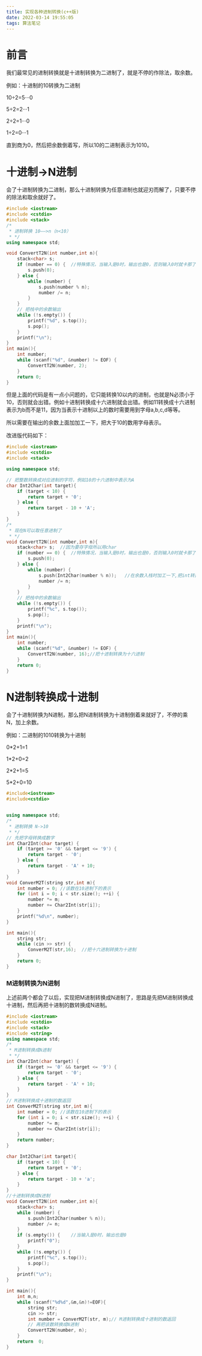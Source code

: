 ```yaml
---
title: 实现各种进制转换(c++版)
date: 2022-03-14 19:55:05
tags: 算法笔记
---
```


# 前言

我们最常见的进制转换就是十进制转换为二进制了，就是不停的作除法，取余数。

例如：十进制的10转换为二进制

10÷2=5···0

5÷2=2···1

2÷2=1···0

1÷2=0···1

直到商为0，然后把余数倒着写，所以10的二进制表示为1010。

# 十进制->N进制

会了十进制转换为二进制，那么十进制转换为任意进制也就迎刃而解了，只要不停的除法和取余就好了。

```c++
#include <iostream>
#include <cstdio>
#include <stack>
/*
 * 进制转换 10——>n（n<10）
 * */
using namespace std;

void ConvertT2N(int number,int n){
    stack<char> s;
    if (number == 0) {  //特殊情况，当输入是0时，输出也是0，否则输入0时就卡那了
        s.push(0);
    } else {
        while (number) {
            s.push(number % n);
            number /= n;
        }
    }
    // 把栈中的余数输出
    while (!s.empty()) {
        printf("%d", s.top());
        s.pop();
    }
    printf("\n");
}
int main(){
    int number;
    while (scanf("%d", &number) != EOF) {
        ConvertT2N(number, 2);
    }
    return 0;
}
```

但是上面的代码是有一点小问题的，它只能转换10以内的进制，也就是N必须小于10，否则就会出错。例如十进制转换成十六进制就会出错。例如11转换成十六进制表示为b而不是11，因为当表示十进制以上的数时需要用到字母a,b,c,d等等。

所以需要在输出的余数上面加加工一下，把大于10的数用字母表示。

改进版代码如下：

```c++
#include <iostream>
#include <cstdio>
#include <stack>

using namespace std;

// 把整数转换成对应进制的字符，例如10的十六进制中表示为A
char Int2Char(int target){
    if (target < 10) {
        return target + '0';
    } else {
        return target - 10 + 'A';
    }
}
/*
 * 现在N可以取任意进制了
 * */
void ConvertT2N(int number,int n){
    stack<char> s;	//因为要存字母所以用char
    if (number == 0) {  //特殊情况，当输入是0时，输出也是0，否则输入0时就卡那了
        s.push(0);
    } else {
        while (number) {
            s.push(Int2Char(number % n));	//在余数入栈时加工一下,把int转换成char
            number /= n;
        }
    }
    // 把栈中的余数输出
    while (!s.empty()) {
        printf("%c", s.top());
        s.pop();
    }
    printf("\n");
}
int main(){
    int number;
    while (scanf("%d", &number) != EOF) {
        ConvertT2N(number, 16);//把十进制转换为十六进制
    }
    return 0;
}
```

# N进制转换成十进制

会了十进制转换为N进制，那么把N进制转换为十进制倒着来就好了，不停的乘N，加上余数。

例如：二进制的1010转换为十进制

0*2+1=1

1*2+0=2

2*2+1=5

5*2+0=10

```c++
#include<iostream>
#include<cstdio>


using namespace std;
/*
 * 进制转换 N->10
 * */
// 先把字母转换成数字
int Char2Int(char target) {
    if (target >= '0' && target <= '9') {
        return target - '0';
    } else {
        return target - 'A' + 10;
    }
}
void ConverM2T(string str,int m){
    int number = 0; //该数在10进制下的表示
    for (int i = 0; i < str.size(); ++i) {
        number *= m;
        number += Char2Int(str[i]);
    }
    printf("%d\n", number);
}

int main(){
    string str;
    while (cin >> str) {
        ConverM2T(str,16);	//把十六进制转换为十进制
    }
    return 0;
}
```

### M进制转换为N进制

上述前两个都会了以后，实现把M进制转换成N进制了，思路是先把M进制转换成十进制，然后再把十进制的数转换成N进制。

```c++
#include <iostream>
#include <cstdio>
#include <stack>
#include <string>
using namespace std;
/*
 * M进制转换成N进制
 * */
int Char2Int(char target) {
    if (target >= '0' && target <= '9') {
        return target - '0';
    } else {
        return target - 'A' + 10;
    }
}
// M进制转换成十进制的数返回
int ConverM2T(string str,int m){
    int number = 0; //该数在10进制下的表示
    for (int i = 0; i < str.size(); ++i) {
        number *= m;
        number += Char2Int(str[i]);
    }
    return number;
}

char Int2Char(int target){
    if (target < 10) {
        return target + '0';
    } else {
        return target - 10 + 'a';
    }
}
//十进制转换成N进制
void ConvertT2N(int number,int n){
    stack<char> s;
    while (number) {
        s.push(Int2Char(number % n));
        number /= n;
    }
    if (s.empty()) {    //当输入是0时，输出也是0
        printf("0");
    }
    while (!s.empty()) {
        printf("%c", s.top());
        s.pop();
    }
    printf("\n");
}

int main(){
    int m,n;
    while (scanf("%d%d",&m,&n)!=EOF){
        string str;
        cin >> str;
        int number = ConverM2T(str, m);// M进制转换成十进制的数返回
        // 再把该数转换成N进制
        ConvertT2N(number, n);
    }
    return  0;
}
```

